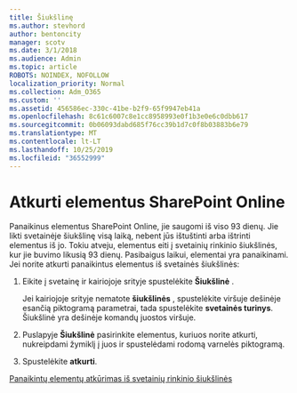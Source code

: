 ```yaml
---
title: Šiukšlinę
ms.author: stevhord
author: bentoncity
manager: scotv
ms.date: 3/1/2018
ms.audience: Admin
ms.topic: article
ROBOTS: NOINDEX, NOFOLLOW
localization_priority: Normal
ms.collection: Adm_O365
ms.custom: ''
ms.assetid: 456586ec-330c-41be-b2f9-65f9947eb41a
ms.openlocfilehash: 8c61c6007c8e1cc8958993e0f1b3e0e6c0dbb617
ms.sourcegitcommit: 0b06093dabd685f76cc39b1d7c0f8b03883b6e79
ms.translationtype: MT
ms.contentlocale: lt-LT
ms.lasthandoff: 10/25/2019
ms.locfileid: "36552999"
---
```

# <a name="restore-items-in-sharepoint-online"></a>Atkurti elementus SharePoint Online

Panaikinus elementus SharePoint Online, jie saugomi iš viso 93 dienų. Jie likti svetainėje šiukšlinę visą laiką, nebent jūs ištuštinti arba ištrinti elementus iš jo. Tokiu atveju, elementus eiti į svetainių rinkinio šiukšlinės, kur jie buvimo likusią 93 dienų. Pasibaigus laikui, elementai yra panaikinami. Jei norite atkurti panaikintus elementus iš svetainės šiukšlinės:
  
1. Eikite į svetainę ir kairiojoje srityje spustelėkite **Šiukšlinė** . 
    
    Jei kairiojoje srityje nematote **šiukšlinės** , spustelėkite viršuje dešinėje esančią piktogramą parametrai, tada spustelėkite **svetainės turinys**. Šiukšlinė yra dešinėje komandų juostos viršuje.
    
2. Puslapyje **Šiukšlinė** pasirinkite elementus, kuriuos norite atkurti, nukreipdami žymiklį į juos ir spustelėdami rodomą varnelės piktogramą. 
    
3. Spustelėkite **atkurti**.
    
[Panaikintų elementų atkūrimas iš svetainių rinkinio šiukšlinės](https://go.microsoft.com/fwlink/?linkid=866439)
  

